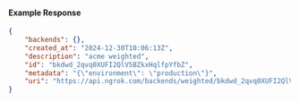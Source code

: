 <!-- Code generated for API Clients. DO NOT EDIT. -->

#### Example Response

```json
{
	"backends": {},
	"created_at": "2024-12-30T10:06:13Z",
	"description": "acme weighted",
	"id": "bkdwd_2qvq0XUFI2QlV5BZkxHqlfpYfbZ",
	"metadata": "{\"environment\": \"production\"}",
	"uri": "https://api.ngrok.com/backends/weighted/bkdwd_2qvq0XUFI2QlV5BZkxHqlfpYfbZ"
}
```
